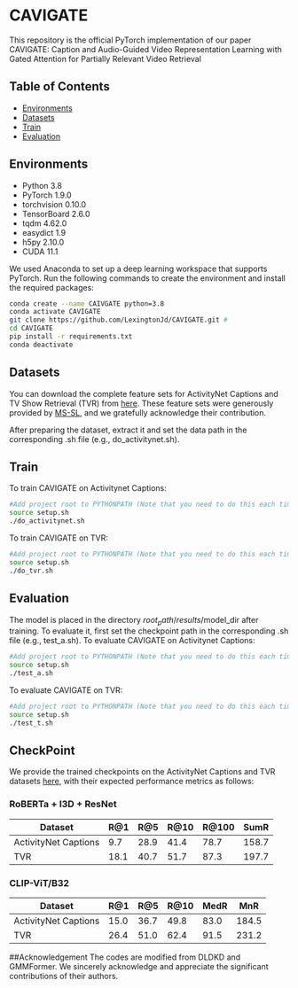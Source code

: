 # CAVIGATE
This repository is the official PyTorch implementation of our paper CAVIGATE: Caption and Audio-Guided Video Representation Learning with Gated Attention for Partially Relevant Video Retrieval

## Table of Contents
- [Environments](#environments)
- [Datasets](#Datasets)
- [Train](#Train)
- [Evaluation](#Evaluation)
## Environments
- Python 3.8  
- PyTorch 1.9.0  
- torchvision 0.10.0  
- TensorBoard 2.6.0  
- tqdm 4.62.0  
- easydict 1.9  
- h5py 2.10.0  
- CUDA 11.1

We used Anaconda to set up a deep learning workspace that supports PyTorch. Run the following commands to create the environment and install the required packages:
```bash
conda create --name CAIVGATE python=3.8
conda activate CAVIGATE
git clone https://github.com/LexingtonJd/CAVIGATE.git # 
cd CAVIGATE
pip install -r requirements.txt
conda deactivate
 ```

## Datasets
You can download the complete feature sets for ActivityNet Captions and TV Show Retrieval (TVR) from [here](https://drive.google.com/drive/folders/11dRUeXmsWU25VMVmeuHc9nffzmZhPJEj). These feature sets were generously provided by [MS-SL](https://github.com/HuiGuanLab/ms-sl), and we gratefully acknowledge their contribution.

After preparing the dataset, extract it and set the data path in the corresponding .sh file (e.g., do_activitynet.sh).

## Train
To train CAVIGATE on Activitynet Captions:
```bash
#Add project root to PYTHONPATH (Note that you need to do this each time you start a new session.)
source setup.sh
./do_activitynet.sh
 ```

To train CAVIGATE on TVR:
```bash
#Add project root to PYTHONPATH (Note that you need to do this each time you start a new session.)
source setup.sh
./do_tvr.sh
 ```
## Evaluation
The model is placed in the directory $root_path/results/$model_dir after training. To evaluate it, first set the checkpoint path in the corresponding .sh file (e.g., test_a.sh).
To evaluate CAVIGATE on Activitynet Captions:
```bash
#Add project root to PYTHONPATH (Note that you need to do this each time you start a new session.)
source setup.sh
./test_a.sh
 ```

To evaluate CAVIGATE on TVR:
```bash
#Add project root to PYTHONPATH (Note that you need to do this each time you start a new session.)
source setup.sh
./test_t.sh
 ```
## CheckPoint
We provide the trained checkpoints on the ActivityNet Captions and TVR datasets [here](https://drive.google.com/drive/folders/1F_XLEwJMO7oorxRoSakQGRhxyGnh_u-o?usp=drive_link), with their expected performance metrics as follows:
### RoBERTa + I3D + ResNet
| Dataset              | R@1  | R@5  | R@10 | R@100 | SumR |
|----------------------|------|------|------|------|------|
| ActivityNet Captions | 9.7 | 28.9 | 41.4 | 78.7 | 158.7 |
| TVR                  | 18.1 | 40.7 | 51.7 | 87.3 | 197.7 |

### CLIP-ViT/B32
| Dataset              | R@1  | R@5  | R@10  | MedR | MnR   |
|----------------------|------|------|-------|------|-------|
| ActivityNet Captions | 15.0 | 36.7 | 49.8  | 83.0 | 184.5 |
| TVR                  | 26.4 | 51.0 | 62.4  | 91.5 | 231.2 |

##Acknowledgement
The codes are modified from DLDKD and GMMFormer. We sincerely acknowledge and appreciate the significant contributions of their authors.
